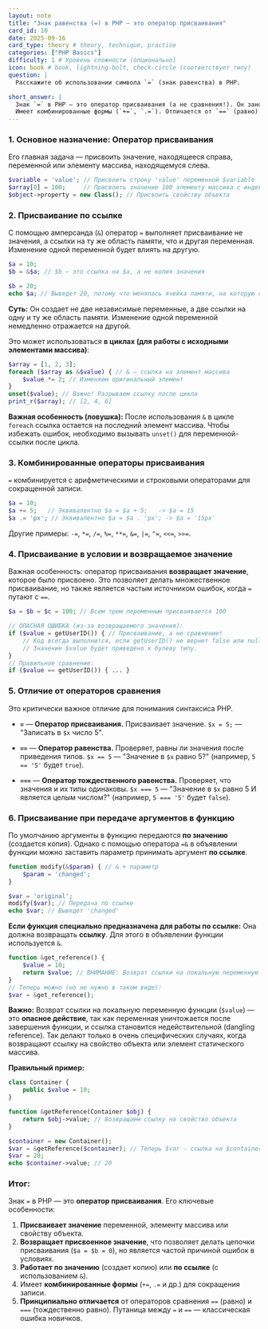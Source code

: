```yaml
---
layout: note
title: "Знак равенства (=) в PHP — это оператор присваивания"
card_id: 10
date: 2025-09-16
card_type: theory # theory, technique, practice
categories: ["PHP Basics"]
difficulty: 1 # Уровень сложности (опционально)
icon: book # book, lightning-bolt, check-circle (соответствует типу)
question: |
  Расскажите об использовании символа `=` (знак равенства) в PHP.

short_answer: |
  Знак `=` в PHP — это оператор присваивания (а не сравнения!). Он заносит значение из правой части в переменную слева. Возвращает присвоенное значение, что позволяет писать `$a = $b = 0`.
  Имеет комбинированные формы (`+=`, `.=`). Отличается от `==` (равно) и `===` (тождественно равно). Присваивание по ссылке делается оператором `=&`.
---
```

### 1. Основное назначение: Оператор присваивания

Его главная задача — присвоить значение, находящееся справа, переменной или элементу массива, находящемуся слева.

```php
$variable = 'value'; // Присвоить строку 'value' переменной $variable
$array[0] = 100;     // Присвоить значение 100 элементу массива с индексом 0
$object->property = new Class(); // Присвоить свойству объекта
```

### 2. Присваивание по ссылке

С помощью амперсанда (`&`) оператор `=` выполняет присваивание не значения, а ссылки на ту же область памяти, что и другая переменная. Изменение одной переменной будет влиять на другую.

```php
$a = 10;
$b = &$a; // $b — это ссылка на $a, а не копия значения

$b = 20;
echo $a; // Выведет 20, потому что менялась ячейка памяти, на которую ссылаются и $a, и $b
```
**Суть:** Он создает не две независимые переменные, а две ссылки на одну и ту же область памяти. Изменение одной переменной немедленно отражается на другой.

Это может использоваться **в циклах (для работы с исходными элементами массива)**:
```php
$array = [1, 2, 3];
foreach ($array as &$value) { // & — ссылка на элемент массива
    $value *= 2; // Изменяем оригинальный элемент
}
unset($value); // Важно! Разрываем ссылку после цикла
print_r($array); // [2, 4, 6]
```

**Важная особенность (ловушка):** После использования `&` в цикле `foreach` ссылка остается на последний элемент массива. Чтобы избежать ошибок, необходимо вызывать `unset()` для переменной-ссылки после цикла.

### 3. Комбинированные операторы присваивания

`=` комбинируется с арифметическими и строковыми операторами для сокращенной записи.

```php
$a = 10;
$a += 5;   // Эквивалентно $a = $a + 5;   -> $a = 15
$a .= 'px'; // Эквивалентно $a = $a . 'px'; -> $a = '15px'
```
Другие примеры: `-=`, `*=`, `/=`, `%=`, `**=`, `&=`, `|=`, `^=`, `<<=`, `>>=`.

### 4. Присваивание в условии и возвращаемое значение

Важная особенность: оператор присваивания **возвращает значение**, которое было присвоено. Это позволяет делать множественное присваивание, но также является частым источником ошибок, когда `=` путают с `==`.

```php
$a = $b = $c = 100; // Всем трем переменным присваивается 100

// ОПАСНАЯ ОШИБКА (из-за возвращаемого значения):
if ($value = getUserID()) { // Присваивание, а не сравнение!
    // Код всегда выполнится, если getUserID() не вернет false или null.
    // Значение $value будет приведено к булеву типу.
}
// Правильное сравнение:
if ($value == getUserID()) { ... }
```

### 5. Отличие от операторов сравнения

Это критически важное отличие для понимания синтаксиса PHP.

*   **`=`** — **Оператор присваивания.** Присваивает значение.
    `$x = 5;` — "Записать в `$x` число 5".

*   **`==`** — **Оператор равенства.** Проверяет, равны ли значения после приведения типов.
    `$x == 5` — "Значение в `$x` равно 5?" (например, `5 == '5'` будет `true`).

*   **`===`** — **Оператор тождественного равенства.** Проверяет, что значения и их типы одинаковы.
    `$x === 5` — "Значение в `$x` равно 5 И является целым числом?" (например, `5 === '5'` будет `false`).

### 6. Присваивание при передаче аргументов в функцию

По умолчанию аргументы в функцию передаются **по значению** (создается копия). Однако с помощью оператора `=&` в объявлении функции можно заставить параметр принимать аргумент **по ссылке**.

```php
function modify(&$param) { // & + параметр
    $param = 'changed';
}

$var = 'original';
modify($var); // Передача по ссылке
echo $var; // Выведет 'changed'
```

**Если функция специально предназначена для работы по ссылке:**
Она должна возвращать **ссылку**. Для этого в объявлении функции используется `&`.

```php
function &get_reference() {
    $value = 10;
    return $value; // ВНИМАНИЕ: Возврат ссылки на локальную переменную - ОПАСНО!
}
// Теперь можно (но не нужно в таком виде):
$var = &get_reference();
```
**Важно:** Возврат ссылки на локальную переменную функции (`$value`) — это **опасное действие**, так как переменная уничтожается после завершения функции, и ссылка становится недействительной (dangling reference). Так делают только в очень специфических случаях, когда возвращают ссылку на свойство объекта или элемент статического массива.

**Правильный пример:**
```php
class Container {
    public $value = 10;
}

function &getReference(Container $obj) {
    return $obj->value; // Возвращаем ссылку на свойство объекта
}

$container = new Container();
$var = &getReference($container); // Теперь $var - ссылка на $container->value
$var = 20;
echo $container->value; // 20
```

### Итог:

Знак `=` в PHP — это **оператор присваивания**. Его ключевые особенности:
1.  **Присваивает значение** переменной, элементу массива или свойству объекта.
2.  **Возвращает присвоенное значение**, что позволяет делать цепочки присваивания (`$a = $b = 0`), но является частой причиной ошибок в условиях.
3.  **Работает по значению** (создает копию) или **по ссылке** (с использованием `&`).
4.  Имеет **комбинированные формы** (`+=`, `.=` и др.) для сокращения записи.
5.  **Принципиально отличается** от операторов сравнения `==` (равно) и `===` (тождественно равно). Путаница между `=` и `==` — классическая ошибка новичков.
